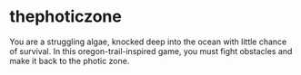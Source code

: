 # thephoticzone
You are a struggling algae, knocked deep into the ocean with little chance of survival. In this oregon-trail-inspired game, you must fight obstacles and make it back to the photic zone.
